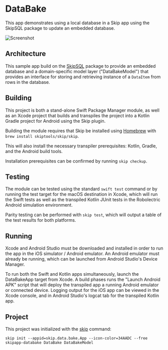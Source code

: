 # DataBake

This app demonstrates using a local database in a Skip app
using the SkipSQL package to update an embedded database.

![Screenshot](https://assets.skip.tools/skipapp-databake-dev-screenshot.png)


## Architecture

This sample app build on the [SkipSQL](http://source.skip.tools/skip-sql) package
to provide an embedded database and a domain-specific model layer ("DataBakeModel")
that provides an interface for storing and retrieving instance of a
`DataItem` from rows in the database.



## Building

This project is both a stand-alone Swift Package Manager module,
as well as an Xcode project that builds and transpiles the project
into a Kotlin Gradle project for Android using the Skip plugin.

Building the module requires that Skip be installed using
[Homebrew](https://brew.sh) with `brew install skiptools/skip/skip`.

This will also install the necessary transpiler prerequisites:
Kotlin, Gradle, and the Android build tools.

Installation prerequisites can be confirmed by running `skip checkup`.

## Testing

The module can be tested using the standard `swift test` command
or by running the test target for the macOS destination in Xcode,
which will run the Swift tests as well as the transpiled
Kotlin JUnit tests in the Robolectric Android simulation environment.

Parity testing can be performed with `skip test`,
which will output a table of the test results for both platforms.

## Running

Xcode and Android Studio must be downloaded and installed in order to
run the app in the iOS simulator / Android emulator.
An Android emulator must already be running, which can be launched from 
Android Studio's Device Manager.

To run both the Swift and Kotlin apps simultaneously, 
launch the DataBakeApp target from Xcode.
A build phases runs the "Launch Android APK" script that
will deploy the transpiled app a running Android emulator or connected device.
Logging output for the iOS app can be viewed in the Xcode console, and in
Android Studio's logcat tab for the transpiled Kotlin app.

## Project

This project was initialized with the [skip](https://skip.tools) command:

```
skip init --appid=skip.data.bake.App --icon-color=34AADC --free skipapp-databake DataBake DataBakeModel
```
 


